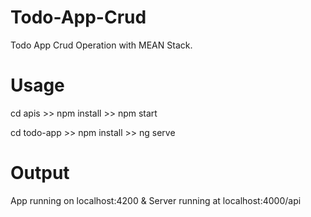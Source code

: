 # Todo-App-Crud
Todo App Crud Operation with MEAN Stack.

# Usage

cd apis >> npm install >> npm start

cd todo-app >> npm install >> ng serve

# Output

App running on localhost:4200 & Server running at localhost:4000/api
